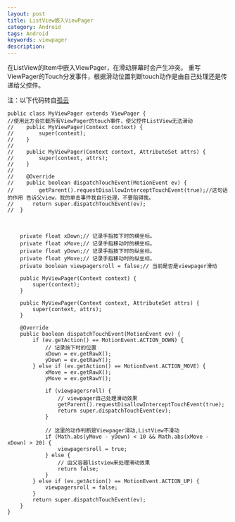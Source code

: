 ```yaml
---
layout: post
title: ListView嵌入ViewPager
category: Android
tags: Android
keywords: viewpager
description:
---
```



在ListView的Item中嵌入ViewPager，在滑动屏幕时会产生冲突。
重写ViewPager的Touch分发事件，根据滑动位置判断touch动作是由自己处理还是传递给父控件。

注：以下代码转自[孤云][1]


	public class MyViewPager extends ViewPager {
	//使用此方会拦截所有ViewPager的touch事件，使父控件ListView无法滑动
	//    public MyViewPager(Context context) {
	//        super(context);
	//    }
	//    
	//    public MyViewPager(Context context, AttributeSet attrs) {
	//        super(context, attrs);
	//    }
	//
	//    @Override
	//    public boolean dispatchTouchEvent(MotionEvent ev) {
	//        getParent().requestDisallowInterceptTouchEvent(true);//这句话的作用 告诉父view，我的单击事件我自行处理，不要阻碍我。
	//	    return super.dispatchTouchEvent(ev);
	//	}
	
	    
	
		private float xDown;// 记录手指按下时的横坐标。
		private float xMove;// 记录手指移动时的横坐标。
		private float yDown;// 记录手指按下时的纵坐标。
		private float yMove;// 记录手指移动时的纵坐标。
		private boolean viewpagersroll = false;// 当前是否是viewpager滑动
	
		public MyViewPager(Context context) {
			super(context);
		}
	
		public MyViewPager(Context context, AttributeSet attrs) {
			super(context, attrs);
		}
	
		@Override
		public boolean dispatchTouchEvent(MotionEvent ev) {
			if (ev.getAction() == MotionEvent.ACTION_DOWN) {
				// 记录按下时的位置
				xDown = ev.getRawX();
				yDown = ev.getRawY();
			} else if (ev.getAction() == MotionEvent.ACTION_MOVE) {
				xMove = ev.getRawX();
				yMove = ev.getRawY();
	
				if (viewpagersroll) {
					// viewpager自己处理滑动效果
					getParent().requestDisallowInterceptTouchEvent(true);
					return super.dispatchTouchEvent(ev);
				}
	
				// 这里的动作判断是Viewpager滑动,ListView不滑动
				if (Math.abs(yMove - yDown) < 10 && Math.abs(xMove - xDown) > 20) {
					viewpagersroll = true;
				} else {
					// 由父容器listview来处理滑动效果
					return false;
				}
			} else if (ev.getAction() == MotionEvent.ACTION_UP) {
				viewpagersroll = false;
			}
			return super.dispatchTouchEvent(ev);
		}
	}



[1]:http://blog.csdn.net/u010142437/article/details/22307287